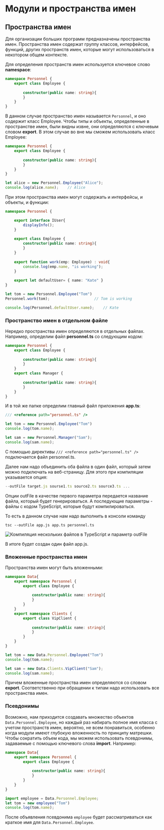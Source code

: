 # Модули и пространства имен

## Пространства имен

Для организации больших программ предназначены пространства имен. Пространства имен содержат группу классов, интерфейсов, функций, 
других пространств имен, которые могут использоваться в некотором общем контексте.

Для определения пространств имен используется ключевое слово **namespace**:

```ts
namespace Personnel {
    export class Employee {
    
        constructor(public name: string){
        }
    }
}
```

В данном случае пространство имен называется `Personnel`, и оно содержит класс Employee. Чтобы типы и объекты, 
определенные в пространстве имен, были видны извне, они определяются с ключевым словом **export**. В этом случае во вне 
мы сможем использовать класс Employee:

```ts
namespace Personnel {
    export class Employee {
    
        constructor(public name: string){
        }
    }
}

let alice = new Personnel.Employee("Alice");
console.log(alice.name);    // Alice
```

При этом пространства имен могут содержать и интерфейсы, и объекты, и функции:

```ts
namespace Personnel {

    export interface IUser{
        displayInfo();
    }
    
    export class Employee {
        constructor(public name: string){
        }
    }
    
    export function work(emp: Employee) : void{
        console.log(emp.name, "is working");
    }
    
    export let defaultUser= { name: "Kate" }
}

let tom = new Personnel.Employee("Tom")
Personnel.work(tom);                    // Tom is working

console.log(Personnel.defaultUser.name);    // Kate
```

### Пространство имен в отдельном файле

Нередко пространства имен определяются в отдельных файлах. Например, определим файл **personnel.ts** со следующим кодом:

```ts
namespace Personnel {
    export class Employee {
    
        constructor(public name: string){
        }
    }
    export class Manager {
    
        constructor(public name: string){
        }
    }
}
```

И в той же папке определим главный файл приложения **app.ts**:

```ts
/// <reference path="personnel.ts" />

let tom = new Personnel.Employee("Tom")
console.log(tom.name);

let sam = new Personnel.Manager("Sam");
console.log(sam.name);
```

С помощью директивы `/// <reference path="personnel.ts" />` подключается файл personnel.ts.

Далее нам надо объединить оба файла в один файл, который затем можно подключать на веб-страницу. Для этого при компиляции указывается опция:

```ts
--outFile target.js sourse1.ts source2.ts source3.ts ...
```

Опции outFile в качестве первого параметра передается название файла, который будет генерироваться. А последующие параметры - файлы с кодом 
TypeScript, которые будут компилироваться.

То есть в данном случае нам надо выполнить в консоли команду

```
tsc --outFile app.js app.ts personnel.ts
```

![Компиляция нескольких файлов в TypeScript и параметр outFile](https://metanit.com/web/typescript/pics/23.png)

В итоге будет создан один файл app.js.

### Вложенные пространства имен

Пространства имен могут быть вложенными:

```ts
namespace Data{
    export namespace Personnel {
        export class Employee {
        
            constructor(public name: string){
            }
        }
    }
    export namespace Clients {
        export class VipClient {
        
            constructor(public name: string){
            }
        }
    }
}

let tom = new Data.Personnel.Employee("Tom")
console.log(tom.name);

let sam = new Data.Clients.VipClient("Sam");
console.log(sam.name);
```

Причем вложенные пространства имен определяются со словом **export**. Соответственно при обращении к типам надо использовать 
все пространства имен.

### Псевдонимы

Возможно, нам приходится создавать множество объектов `Data.Personnel.Employee`, но каждый раз набирать полное 
имя класса с учетом пространств имен, вероятно, не всем понравиться, особенно когда модули имеют глубокую вложенность по принципу матрешки. 
Чтобы сократить объем кода, мы можем использовать псевдонимы, задаваемые с помощью ключевого слова **import**. 
Например:

```ts
namespace Data{
    export namespace Personnel {
        export class Employee {
        
            constructor(public name: string){
            }
        }
    }
}

import employee = Data.Personnel.Employee;
let tom = new employee("Tom")
console.log(tom.name);
```

После объявления псевдонима `employee` будет рассматриваться как краткое имя для `Data.Personnel.Employee`.

